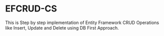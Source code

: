 # EFCRUD-CS
This is Step by step implementation of Entity Framework CRUD Operations like Insert, Update and Delete using DB First Approach.

